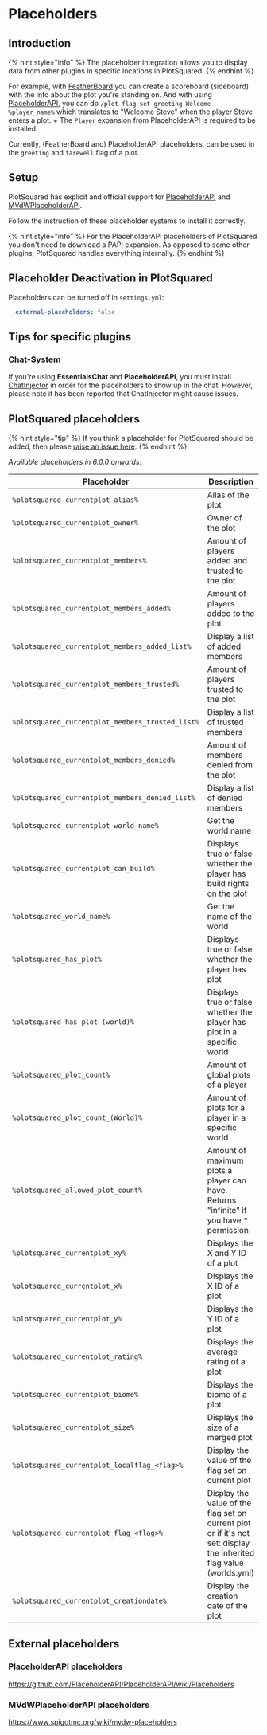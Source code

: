 # Placeholders

## Introduction

{% hint style="info" %}
The placeholder integration allows you to display data from other plugins in specific locations in PlotSquared.
{% endhint %}

For example, with [FeatherBoard](https://www.spigotmc.org/resources/2691) you can create a scoreboard (sideboard) with the info about the plot you're standing on. And with using [PlaceholderAPI](https://www.spigotmc.org/resources/6245), you can do `/plot flag set greeting Welcome %player_name%` which translates to "Welcome Steve" when the player Steve enters a plot. +
The `Player` expansion from PlaceholderAPI is required to be installed.

Currently, (FeatherBoard and) PlaceholderAPI placeholders, can be used in the `greeting` and `farewell` flag of a plot.

## Setup

PlotSquared has explicit and official support for [PlaceholderAPI](https://www.spigotmc.org/resources/6245) and [MVdWPlaceholderAPI](https://www.spigotmc.org/resources/11182).

Follow the instruction of these placeholder systems to install it correctly.

{% hint style="info" %}
For the PlaceholderAPI placeholders of PlotSquared you don't need to download a PAPI expansion. As opposed to some other plugins, PlotSquared handles everything internally.
{% endhint %}

## Placeholder Deactivation in PlotSquared

Placeholders can be turned off in `settings.yml`:

```yaml
  external-placeholders: false
```

## Tips for specific plugins

### Chat-System

If you're using **EssentialsChat** and **PlaceholderAPI**, you must install [ChatInjector](https://www.spigotmc.org/resources/38327) in order for the placeholders to show up in the chat. However, please note it has been reported that ChatInjector might cause issues.

## PlotSquared placeholders

{% hint style="tip" %}
If you think a placeholder for PlotSquared should be added, then please [raise an issue here](https://github.com/IntellectualSites/PlotSquared/issues/new/choose).
{% endhint %}

_Available placeholders in 6.0.0 onwards:_

| Placeholder                                      | Description                                                                                                         |
|--------------------------------------------------|---------------------------------------------------------------------------------------------------------------------|
| `%plotsquared_currentplot_alias%`                | Alias of the plot                                                                                                   |
| `%plotsquared_currentplot_owner%`                | Owner of the plot                                                                                                   |
| `%plotsquared_currentplot_members%`              | Amount of players added and trusted to the plot                                                                     |
| `%plotsquared_currentplot_members_added%`        | Amount of players added to the plot                                                                                 |
| `%plotsquared_currentplot_members_added_list%`   | Display a list of added members                                                                                     |
| `%plotsquared_currentplot_members_trusted%`      | Amount of players trusted to the plot                                                                               |
| `%plotsquared_currentplot_members_trusted_list%` | Display a list of trusted members                                                                                   |
| `%plotsquared_currentplot_members_denied%`       | Amount of members denied from the plot                                                                              |
| `%plotsquared_currentplot_members_denied_list%`  | Display a list of denied members                                                                                    |
| `%plotsquared_currentplot_world_name%`           | Get the world name                                                                                                  |
| `%plotsquared_currentplot_can_build%`            | Displays true or false whether the player has build rights on the plot                                              |
| `%plotsquared_world_name%`                       | Get the name of the world                                                                                           |
| `%plotsquared_has_plot%`                         | Displays true or false whether the player has plot                                                                  |
| `%plotsquared_has_plot_(world)%`                 | Displays true or false whether the player has plot in a specific world                                              |
| `%plotsquared_plot_count%`                       | Amount of global plots of a player                                                                                  |
| `%plotsquared_plot_count_(World)%`               | Amount of plots for a player in a specific world                                                                    |
| `%plotsquared_allowed_plot_count%`               | Amount of maximum plots a player can have. Returns "infinite" if you have * permission                              |
| `%plotsquared_currentplot_xy%`                   | Displays the X and Y ID of a plot                                                                                   |
| `%plotsquared_currentplot_x%`                    | Displays the X ID of a plot                                                                                         |
| `%plotsquared_currentplot_y%`                    | Displays the Y ID of a plot                                                                                         |
| `%plotsquared_currentplot_rating%`               | Displays the average rating of a plot                                                                               |
| `%plotsquared_currentplot_biome%`                | Displays the biome of a plot                                                                                        |
| `%plotsquared_currentplot_size%`                 | Displays the size of a merged plot                                                                                  |
| `%plotsquared_currentplot_localflag_<flag>%`     | Display the value of the flag set on current plot                                                                   |
| `%plotsquared_currentplot_flag_<flag>%`          | Display the value of the flag set on current plot or if it's not set: display the inherited flag value (worlds.yml) |
| `%plotsquared_currentplot_creationdate%`         | Display the creation date of the plot                                                                               |

## External placeholders

### PlaceholderAPI placeholders

https://github.com/PlaceholderAPI/PlaceholderAPI/wiki/Placeholders

### MVdWPlaceholderAPI placeholders

https://www.spigotmc.org/wiki/mvdw-placeholders
